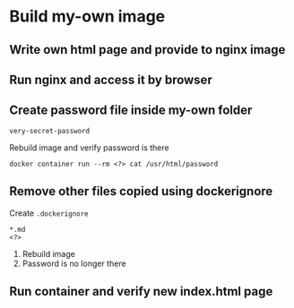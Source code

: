 # Build my-own image


## Write own html page and provide to nginx image

## Run nginx and access it by browser

## Create password file inside my-own folder

```password
very-secret-password
```

Rebuild image and verify password is there

```
docker container run --rm <?> cat /usr/html/password
```

## Remove other files copied using dockerignore

Create `.dockerignore`

```.dockerignore
*.md
<?>
```

1. Rebuild image
2. Password is no longer there

## Run container and verify new index.html page
